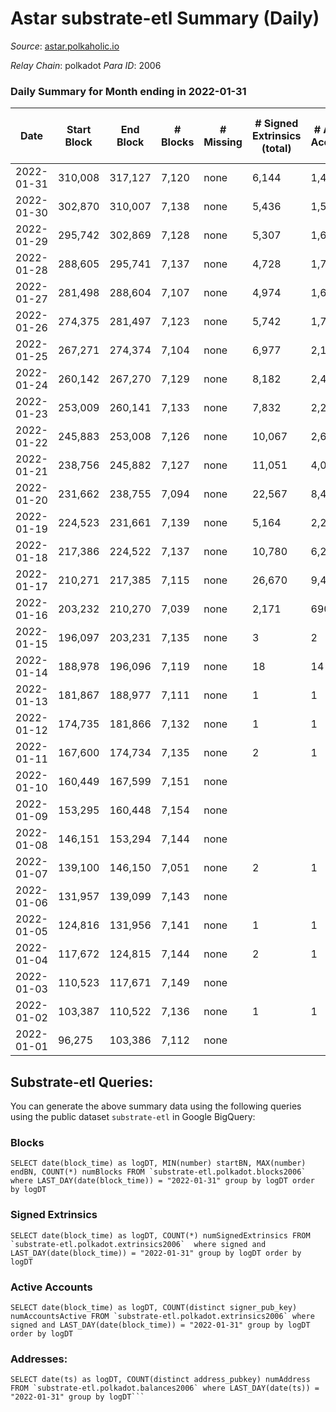 # Astar substrate-etl Summary (Daily)

_Source_: [astar.polkaholic.io](https://astar.polkaholic.io)

*Relay Chain*: polkadot
*Para ID*: 2006



### Daily Summary for Month ending in 2022-01-31


| Date | Start Block | End Block | # Blocks | # Missing | # Signed Extrinsics (total) | # Active Accounts | # Addresses with Balances | # Events | # Transfers | # XCM Transfers In | # XCM Transfers Out |
| ---- | ----------- | --------- | -------- | --------- | --------------------------- | ----------------- | ------------------------- | -------- | ----------- | ------------------ | ------------------- |
| 2022-01-31 | 310,008 | 317,127 | 7,120 | none  | 6,144 | 1,456 | 55,485 | 114,053 | 11,076 ($3,633,526) |   |   |
| 2022-01-30 | 302,870 | 310,007 | 7,138 | none  | 5,436 | 1,535 |  | 134,999 | 10,710 ($3,366,145) |   |   |
| 2022-01-29 | 295,742 | 302,869 | 7,128 | none  | 5,307 | 1,634 |  | 119,322 | 10,636 ($4,504,885) |   |   |
| 2022-01-28 | 288,605 | 295,741 | 7,137 | none  | 4,728 | 1,755 |  | 120,431 | 10,333 ($11,753,959) |   |   |
| 2022-01-27 | 281,498 | 288,604 | 7,107 | none  | 4,974 | 1,657 |  | 116,244 | 9,990 ($2,249,349) |   |   |
| 2022-01-26 | 274,375 | 281,497 | 7,123 | none  | 5,742 | 1,705 |  | 129,713 | 11,307 ($114,831,306) |   |   |
| 2022-01-25 | 267,271 | 274,374 | 7,104 | none  | 6,977 | 2,150 |  | 134,034 | 11,233 ($247,554,283) |   |   |
| 2022-01-24 | 260,142 | 267,270 | 7,129 | none  | 8,182 | 2,403 |  | 156,074 | 13,002 ($19,927,375) |   |   |
| 2022-01-23 | 253,009 | 260,141 | 7,133 | none  | 7,832 | 2,264 |  | 129,378 | 11,231 ($1,967,889) |   |   |
| 2022-01-22 | 245,883 | 253,008 | 7,126 | none  | 10,067 | 2,600 |  | 150,950 | 12,779 ($6,585,431) |   |   |
| 2022-01-21 | 238,756 | 245,882 | 7,127 | none  | 11,051 | 4,018 |  | 129,485 | 10,123 ($3,028,707) |   |   |
| 2022-01-20 | 231,662 | 238,755 | 7,094 | none  | 22,567 | 8,469 |  | 171,849 | 10,290 ($3,507,636) |   |   |
| 2022-01-19 | 224,523 | 231,661 | 7,139 | none  | 5,164 | 2,207 |  | 69,316 | 9,486 ($10,605,829) |   |   |
| 2022-01-18 | 217,386 | 224,522 | 7,137 | none  | 10,780 | 6,237 |  | 91,150 | 12,907 ($66,103,726) |   |   |
| 2022-01-17 | 210,271 | 217,385 | 7,115 | none  | 26,670 | 9,453 |  | 135,713 | 19,996 ($106,932,702) |   |   |
| 2022-01-16 | 203,232 | 210,270 | 7,039 | none  | 2,171 | 690 |  | 344,795 | 87,324 ($1,286,947,204) |   |   |
| 2022-01-15 | 196,097 | 203,231 | 7,135 | none  | 3 | 2 |  | 21,448 | 7,138 ($66,708.38) |   |   |
| 2022-01-14 | 188,978 | 196,096 | 7,119 | none  | 18 | 14 |  | 21,453 | 7,132 ($66,561.68) |   |   |
| 2022-01-13 | 181,867 | 188,977 | 7,111 | none  | 1 | 1 |  | 21,361 | 7,112 ($66,482.66) |   |   |
| 2022-01-12 | 174,735 | 181,866 | 7,132 | none  | 1 | 1 |  | 21,421 | 7,132 ($66,678.64) |   |   |
| 2022-01-11 | 167,600 | 174,734 | 7,135 | none  | 2 | 1 |  | 21,436 | 7,136 ($66,707.04) |   |   |
| 2022-01-10 | 160,449 | 167,599 | 7,151 | none  |  |  |  | 21,477 | 7,151 ($66,856.28) |   |   |
| 2022-01-09 | 153,295 | 160,448 | 7,154 | none  |  |  |  | 21,486 | 7,154 ($66,884.33) |   |   |
| 2022-01-08 | 146,151 | 153,294 | 7,144 | none  |  |  |  | 21,455 | 7,144 ($66,790.83) |   |   |
| 2022-01-07 | 139,100 | 146,150 | 7,051 | none  | 2 | 1 |  | 21,179 | 7,051 ($65,921.36) |   |   |
| 2022-01-06 | 131,957 | 139,099 | 7,143 | none  |  |  |  | 21,453 | 7,143 ($66,781.49) |   |   |
| 2022-01-05 | 124,816 | 131,956 | 7,141 | none  | 1 | 1 |  | 21,447 | 7,141 ($66,762.79) |   |   |
| 2022-01-04 | 117,672 | 124,815 | 7,144 | none  | 2 | 1 |  | 21,458 | 7,144 ($66,790.84) |   |   |
| 2022-01-03 | 110,523 | 117,671 | 7,149 | none  |  |  |  | 21,471 | 7,149 ($66,837.58) |   |   |
| 2022-01-02 | 103,387 | 110,522 | 7,136 | none  | 1 | 1 |  | 21,433 | 7,136 ($66,716.04) |   |   |
| 2022-01-01 | 96,275 | 103,386 | 7,112 | none  |  |  |  | 21,360 | 7,112 ($66,491.66) |   |   |

## Substrate-etl Queries:
You can generate the above summary data using the following queries using the public dataset `substrate-etl` in Google BigQuery:


### Blocks
```
SELECT date(block_time) as logDT, MIN(number) startBN, MAX(number) endBN, COUNT(*) numBlocks FROM `substrate-etl.polkadot.blocks2006`  where LAST_DAY(date(block_time)) = "2022-01-31" group by logDT order by logDT
```


### Signed Extrinsics
```
SELECT date(block_time) as logDT, COUNT(*) numSignedExtrinsics FROM `substrate-etl.polkadot.extrinsics2006`  where signed and LAST_DAY(date(block_time)) = "2022-01-31" group by logDT order by logDT
```


### Active Accounts
```
SELECT date(block_time) as logDT, COUNT(distinct signer_pub_key) numAccountsActive FROM `substrate-etl.polkadot.extrinsics2006` where signed and LAST_DAY(date(block_time)) = "2022-01-31" group by logDT order by logDT
```


### Addresses:
```
SELECT date(ts) as logDT, COUNT(distinct address_pubkey) numAddress FROM `substrate-etl.polkadot.balances2006` where LAST_DAY(date(ts)) = "2022-01-31" group by logDT```

